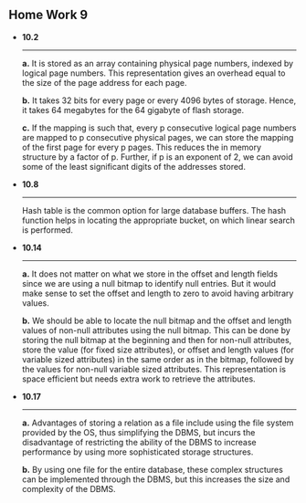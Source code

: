 ## Home Work 9

- **10.2**

  ------

  **a.** It is stored as an array containing physical page numbers, indexed by logical page numbers. This representation gives an overhead equal to the size of the page address for each page.

  **b.** It takes 32 bits for every page or every 4096 bytes of storage. Hence, it takes 64 megabytes for the 64 gigabyte of flash storage.

  **c.** If the mapping is such that, every p consecutive logical page numbers are mapped to p consecutive physical pages, we can store the mapping of the first page for every p pages. This reduces the in memory structure by a factor of p. Further, if p is an exponent of 2, we can avoid some of the least significant digits of the addresses stored. 

  

- **10.8**

  ------

  Hash table is the common option for large database buffers. The hash function helps in locating the appropriate bucket, on which linear search is performed.



- **10.14**

  ------

  **a.** It does not matter on what we store in the offset and length fields since we are using a null bitmap to identify null entries. But it would make sense to set the offset and length to zero to avoid having arbitrary values.

  **b.** We should be able to locate the null bitmap and the offset and length values of non-null attributes using the null bitmap. This can be done by storing the null bitmap at the beginning and then for non-null attributes, store the value (for fixed size attributes), or offset and length values (for variable sized attributes) in the same order as in the bitmap, followed by the values for non-null variable sized attributes. This representation is space efficient but needs extra work to retrieve the attributes.

  

- **10.17**

  ------

  **a.** Advantages of storing a relation as a file include using the file system provided by the OS, thus simplifying the DBMS, but incurs the disadvantage of restricting the ability of the DBMS to increase performance by using more sophisticated storage structures.

  **b.** By using one file for the entire database, these complex structures can be implemented through the DBMS, but this increases the size and complexity of the DBMS.